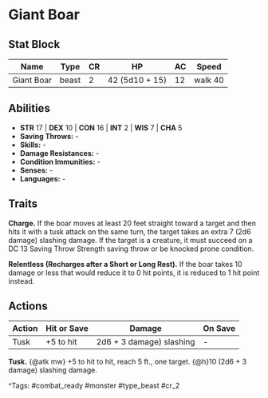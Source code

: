 # Giant Boar

## Stat Block

| Name | Type | CR | HP | AC | Speed |
|------|------|----|----|----|-------|
| Giant Boar | beast | 2 | 42 (5d10 + 15) | 12 | walk 40 |

## Abilities

- **STR** 17 | **DEX** 10 | **CON** 16 | **INT** 2 | **WIS** 7 | **CHA** 5
- **Saving Throws:** -  
- **Skills:** -  
- **Damage Resistances:** -  
- **Condition Immunities:** -  
- **Senses:** -  
- **Languages:** -

## Traits

**Charge.** If the boar moves at least 20 feet straight toward a target and then hits it with a tusk attack on the same turn, the target takes an extra 7 (2d6 damage) slashing damage. If the target is a creature, it must succeed on a DC 13 Saving Throw Strength saving throw or be knocked prone condition.

**Relentless (Recharges after a Short or Long Rest).** If the boar takes 10 damage or less that would reduce it to 0 hit points, it is reduced to 1 hit point instead.


## Actions

| Action | Hit or Save | Damage | On Save |
|--------|--------------|--------|----------|
| Tusk | +5 to hit | 2d6 + 3 damage) slashing | - |

**Tusk.** {@atk mw} +5 to hit to hit, reach 5 ft., one target. {@h}10 (2d6 + 3 damage) slashing damage.


^Tags: #combat_ready #monster #type_beast #cr_2